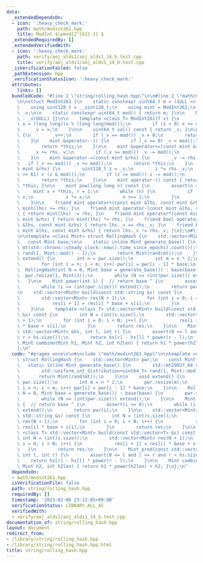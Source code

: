 ```yaml
---
data:
  _extendedDependsOn:
  - icon: ':heavy_check_mark:'
    path: math/modint261.hpp
    title: ModInt $\pmod{2^{61}-1} $
  _extendedRequiredBy: []
  _extendedVerifiedWith:
  - icon: ':heavy_check_mark:'
    path: verify/aoj_alds1/aoj_alds1_14_b.test.cpp
    title: verify/aoj_alds1/aoj_alds1_14_b.test.cpp
  _isVerificationFailed: false
  _pathExtension: hpp
  _verificationStatusIcon: ':heavy_check_mark:'
  attributes:
    links: []
  bundledCode: "#line 2 \"string/rolling_hash.hpp\"\n\n#line 2 \"math/modint261.hpp\"\
    \n\nstruct ModInt261 {\n    static constexpr uint64_t m = (1ULL << 61) - 1;\n\
    \    using uint128_t = __uint128_t;\n    using mint = ModInt261;\n    uint64_t\
    \ _v;\n\n    static constexpr uint64_t mod() { return m; }\n\n    ModInt261()\
    \ : _v(0ULL) {}\n\n    template <class T> ModInt261(T v) {\n        long long\
    \ x = (long long)(v % (long long)mod());\n        if (x < 0) x += mod();\n   \
    \     _v = x;\n    }\n\n    uint64_t val() const { return _v; }\n\n    mint &operator++()\
    \ {\n        _v++;\n        if (_v == mod()) _v = 0;\n        return *this;\n\
    \    }\n    mint &operator--() {\n        if (_v == 0) _v = mod();\n        _v--;\n\
    \        return *this;\n    }\n\n    mint &operator+=(const mint &rhs) {\n   \
    \     _v += rhs._v;\n        if (_v >= mod()) _v -= mod();\n        return *this;\n\
    \    }\n    mint &operator-=(const mint &rhs) {\n        _v -= rhs._v;\n     \
    \   if (_v >= mod()) _v += mod();\n        return *this;\n    }\n    mint &operator*=(const\
    \ mint &rhs) {\n        uint128_t z = _v;\n        z *= rhs._v;\n        z = (z\
    \ >> 61) + (z & mod());\n        if (z >= mod()) z -= mod();\n        _v = (uint64_t)z;\n\
    \        return *this;\n    }\n\n    mint operator-() const { return mint() -\
    \ *this; }\n\n    mint pow(long long n) const {\n        assert(n >= 0);\n   \
    \     mint x = *this, r = 1;\n        while (n) {\n            if (n & 1) r *=\
    \ x;\n            x *= x;\n            n >>= 1;\n        }\n        return r;\n\
    \    }\n\n    friend mint operator+(const mint &lhs, const mint &rhs) { return\
    \ mint(lhs) += rhs; }\n    friend mint operator-(const mint &lhs, const mint &rhs)\
    \ { return mint(lhs) -= rhs; }\n    friend mint operator*(const mint &lhs, const\
    \ mint &rhs) { return mint(lhs) *= rhs; }\n    friend bool operator==(const mint\
    \ &lhs, const mint &rhs) { return lhs._v == rhs._v; }\n    friend bool operator!=(const\
    \ mint &lhs, const mint &rhs) { return lhs._v != rhs._v; }\n};\n#line 4 \"string/rolling_hash.hpp\"\
    \n\ntemplate <class Mint> struct RollingHash {\n    std::vector<Mint> pwr;\n \
    \   const Mint base;\n\n    static inline Mint generate_base() {\n        std::mt19937_64\
    \ mt(std::chrono::steady_clock::now().time_since_epoch().count());\n        std::uniform_int_distribution<uint64_t>\
    \ rand(1, Mint::mod() - 1);\n        return Mint(rand(mt));\n    }\n\n    void\
    \ extend() {\n        int n = pwr.size();\n        int m = n * 2;\n        pwr.resize(m);\n\
    \        for (int i = n; i < m; i++) pwr[i] = pwr[i - 1] * base;\n    }\n\n  \
    \  RollingHash(int N = 0, Mint base = generate_base()) : base(base) {\n      \
    \  pwr.resize(1, Mint(1));\n        while (N >= (int)pwr.size()) extend();\n \
    \   }\n\n    Mint power(int i) {  // return base ^ i\n        assert(i >= 0);\n\
    \        while (i >= (int)pwr.size()) extend();\n        return pwr[i];\n    }\n\
    \n    std::vector<Mint> build(const std::string &s) const {\n        int N = (int)s.size();\n\
    \        std::vector<Mint> res(N + 1);\n        for (int i = 0; i < N; i++) {\n\
    \            res[i + 1] = res[i] * base + s[i];\n        }\n        return res;\n\
    \    }\n\n    template <class T> std::vector<Mint> build(const std::vector<T>\
    \ &s) const {\n        int N = (int)s.size();\n        std::vector<Mint> res(N\
    \ + 1);\n        for (int i = 0; i < N; i++) {\n            res[i + 1] = res[i]\
    \ * base + s[i];\n        }\n        return res;\n    }\n\n    Mint prod(const\
    \ std::vector<Mint> &hs, int l, int r) {\n        assert(0 <= l and l <= r and\
    \ r < hs.size());\n        return hs[r] - hs[l] * power(r - l);\n    }\n\n   \
    \ Mint combine(Mint h1, Mint h2, int h2len) { return h1 * power(h2len) + h2; }\n\
    };\n"
  code: "#pragma once\n\n#include \"math/modint261.hpp\"\n\ntemplate <class Mint>\
    \ struct RollingHash {\n    std::vector<Mint> pwr;\n    const Mint base;\n\n \
    \   static inline Mint generate_base() {\n        std::mt19937_64 mt(std::chrono::steady_clock::now().time_since_epoch().count());\n\
    \        std::uniform_int_distribution<uint64_t> rand(1, Mint::mod() - 1);\n \
    \       return Mint(rand(mt));\n    }\n\n    void extend() {\n        int n =\
    \ pwr.size();\n        int m = n * 2;\n        pwr.resize(m);\n        for (int\
    \ i = n; i < m; i++) pwr[i] = pwr[i - 1] * base;\n    }\n\n    RollingHash(int\
    \ N = 0, Mint base = generate_base()) : base(base) {\n        pwr.resize(1, Mint(1));\n\
    \        while (N >= (int)pwr.size()) extend();\n    }\n\n    Mint power(int i)\
    \ {  // return base ^ i\n        assert(i >= 0);\n        while (i >= (int)pwr.size())\
    \ extend();\n        return pwr[i];\n    }\n\n    std::vector<Mint> build(const\
    \ std::string &s) const {\n        int N = (int)s.size();\n        std::vector<Mint>\
    \ res(N + 1);\n        for (int i = 0; i < N; i++) {\n            res[i + 1] =\
    \ res[i] * base + s[i];\n        }\n        return res;\n    }\n\n    template\
    \ <class T> std::vector<Mint> build(const std::vector<T> &s) const {\n       \
    \ int N = (int)s.size();\n        std::vector<Mint> res(N + 1);\n        for (int\
    \ i = 0; i < N; i++) {\n            res[i + 1] = res[i] * base + s[i];\n     \
    \   }\n        return res;\n    }\n\n    Mint prod(const std::vector<Mint> &hs,\
    \ int l, int r) {\n        assert(0 <= l and l <= r and r < hs.size());\n    \
    \    return hs[r] - hs[l] * power(r - l);\n    }\n\n    Mint combine(Mint h1,\
    \ Mint h2, int h2len) { return h1 * power(h2len) + h2; }\n};\n"
  dependsOn:
  - math/modint261.hpp
  isVerificationFile: false
  path: string/rolling_hash.hpp
  requiredBy: []
  timestamp: '2023-02-06 23:12:05+09:00'
  verificationStatus: LIBRARY_ALL_AC
  verifiedWith:
  - verify/aoj_alds1/aoj_alds1_14_b.test.cpp
documentation_of: string/rolling_hash.hpp
layout: document
redirect_from:
- /library/string/rolling_hash.hpp
- /library/string/rolling_hash.hpp.html
title: string/rolling_hash.hpp
---
```

